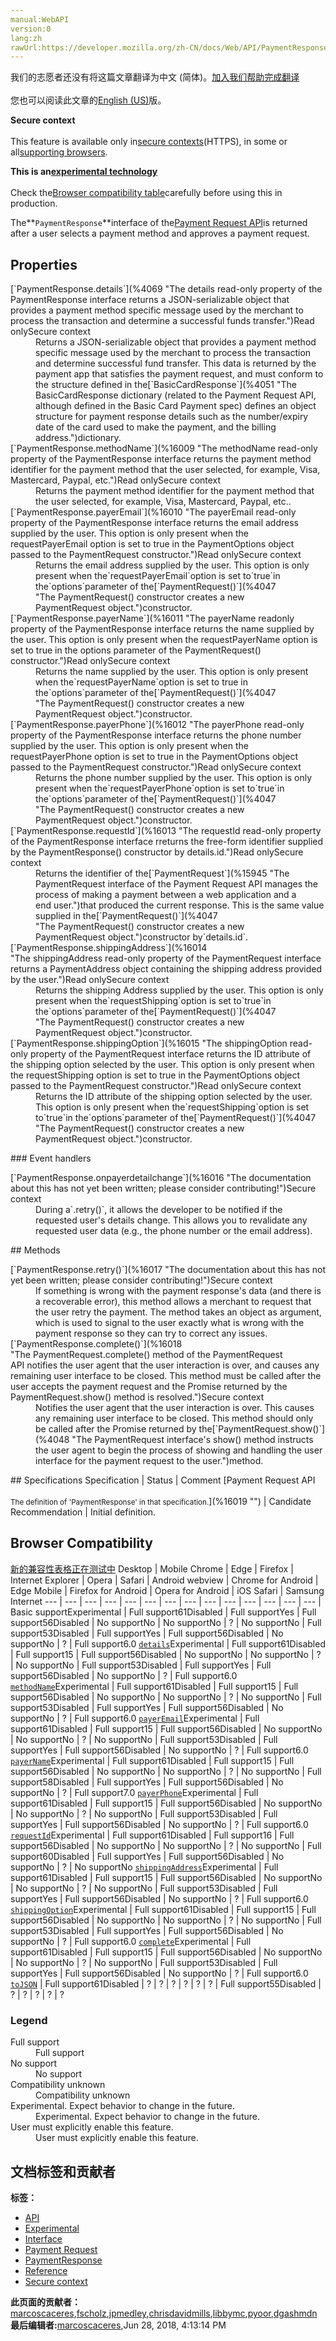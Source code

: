 ```yaml
---
manual:WebAPI
version:0
lang:zh
rawUrl:https://developer.mozilla.org/zh-CN/docs/Web/API/PaymentResponse
---
```




<bdi>我们的志愿者还没有将这篇文章翻译为<bdi>中文 (简体)</bdi>。[加入我们帮助完成翻译](%16007 "")<br></br>您也可以阅读此文章的[English (US)](%4049 "")版。</bdi>






**Secure context**<br></br>This feature is available only in[secure contexts](%4041 "")(HTTPS), in some or all[supporting browsers](%16008 "").




**This is an[experimental technology](%3404 "")**<br></br>Check the[Browser compatibility table](%16008 "")carefully before using this in production.




The**`PaymentResponse`**interface of the[Payment Request API](%4043 "")is returned after a user selects a payment method and approves a payment request.


## Properties<a name="Properties"></a>
<dl><dt>[`PaymentResponse.details`](%4069 "The details read-only property of the PaymentResponse interface returns a JSON-serializable object that provides a payment method specific message used by the merchant to process the transaction and determine a successful funds transfer.")Read onlySecure context</dt><dd>Returns a JSON-serializable object that provides a payment method specific message used by the merchant to process the transaction and determine successful fund transfer. This data is returned by the payment app that satisfies the payment request, and must conform to the structure defined in the[`BasicCardResponse`](%4051 "The BasicCardResponse dictionary (related to the Payment Request API, although defined in the Basic Card Payment spec) defines an object structure for payment response details such as the number/expiry date of the card used to make the payment, and the billing address.")dictionary.</dd><dt>[`PaymentResponse.methodName`](%16009 "The methodName read-only property of the PaymentResponse interface returns the payment method identifier for the payment method that the user selected, for example, Visa, Mastercard, Paypal, etc.")Read onlySecure context</dt><dd>Returns the payment method identifier for the payment method that the user selected, for example, Visa, Mastercard, Paypal, etc..</dd><dt>[`PaymentResponse.payerEmail`](%16010 "The payerEmail read-only property of the PaymentResponse interface returns the email address supplied by the user. This option is only present when the requestPayerEmail option is set to true in the PaymentOptions object passed to the PaymentRequest constructor.")Read onlySecure context</dt><dd>Returns the email address supplied by the user. This option is only present when the`requestPayerEmail`option is set to`true`in the`options`parameter of the[`PaymentRequest()`](%4047 "The PaymentRequest() constructor creates a new PaymentRequest object.")constructor.</dd><dt>[`PaymentResponse.payerName`](%16011 "The payerName readonly property of the PaymentResponse interface returns the name supplied by the user. This option is only present when the requestPayerName option is set to true in the options parameter of the PaymentRequest() constructor.")Read onlySecure context</dt><dd>Returns the name supplied by the user. This option is only present when the`requestPayerName`option is set to true in the`options`parameter of the[`PaymentRequest()`](%4047 "The PaymentRequest() constructor creates a new PaymentRequest object.")constructor.</dd><dt>[`PaymentResponse.payerPhone`](%16012 "The payerPhone read-only property of the PaymentResponse interface returns the phone number supplied by the user. This option is only present when the requestPayerPhone option is set to true in the PaymentOptions object passed to the PaymentRequest constructor.")Read onlySecure context</dt><dd>Returns the phone number supplied by the user. This option is only present when the`requestPayerPhone`option is set to`true`in the`options`parameter of the[`PaymentRequest()`](%4047 "The PaymentRequest() constructor creates a new PaymentRequest object.")constructor.</dd><dt>[`PaymentResponse.requestId`](%16013 "The requestId read-only property of the PaymentResponse interface rreturns the free-form identifier supplied by the PaymentResponse() constructor by details.id.")Read onlySecure context</dt><dd>Returns the identifier of the[`PaymentRequest`](%15945 "The PaymentRequest interface of the Payment Request API manages the process of making a payment between a web application and a end user.")that produced the current response. This is the same value supplied in the[`PaymentRequest()`](%4047 "The PaymentRequest() constructor creates a new PaymentRequest object.")constructor by`details.id`.</dd><dt>[`PaymentResponse.shippingAddress`](%16014 "The shippingAddress read-only property of the PaymentRequest interface returns a PaymentAddress object containing the shipping address provided by the user.")Read onlySecure context</dt><dd>Returns the shipping Address supplied by the user. This option is only present when the`requestShipping`option is set to`true`in the`options`parameter of the[`PaymentRequest()`](%4047 "The PaymentRequest() constructor creates a new PaymentRequest object.")constructor.</dd><dt>[`PaymentResponse.shippingOption`](%16015 "The shippingOption read-only property of the PaymentRequest interface returns the ID attribute of the shipping option selected by the user. This option is only present when the requestShipping option is set to true in the PaymentOptions object passed to the PaymentRequest constructor.")Read onlySecure context</dt><dd>Returns the ID attribute of the shipping option selected by the user. This option is only present when the`requestShipping`option is set to`true`in the`options`parameter of the[`PaymentRequest()`](%4047 "The PaymentRequest() constructor creates a new PaymentRequest object.")constructor.</dd></dl>
### Event handlers<a name="Event_handlers"></a>
<dl><dt>[`PaymentResponse.onpayerdetailchange`](%16016 "The documentation about this has not yet been written; please consider contributing!")Secure context</dt><dd>During a`.retry()`, it allows the developer to be notified if the requested user&#39;s details change. This allows you to revalidate any requested user data (e.g., the phone number or the email address).</dd></dl>
## Methods<a name="Methods"></a>
<dl><dt>[`PaymentResponse.retry()`](%16017 "The documentation about this has not yet been written; please consider contributing!")Secure context</dt><dd>If something is wrong with the payment response&#39;s data (and there is a recoverable error), this method allows a merchant to request that the user retry the payment. The method takes an object as argument, which is used to signal to the user exactly what is wrong with the payment response so they can try to correct any issues.</dd><dt>[`PaymentResponse.complete()`](%16018 "The PaymentRequest.complete() method of the PaymentRequest API notifies the user agent that the user interaction is over, and causes any remaining user interface to be closed. This method must be called after the user accepts the payment request and the Promise returned by the PaymentRequest.show() method is resolved.")Secure context</dt><dd>Notifies the user agent that the user interaction is over. This causes any remaining user interface to be closed. This method should only be called after the Promise returned by the[`PaymentRequest.show()`](%4048 "The PaymentRequest interface's show() method instructs the user agent to begin the process of showing and handling the user interface for the payment request to the user.")method.</dd></dl>
## Specifications<a name="Specifications"></a>
Specification | Status | Comment 
[Payment Request API<br></br><small>The definition of &#39;PaymentResponse&#39; in that specification.</small>](%16019 "") | Candidate Recommendation | Initial definition. 


## Browser Compatibility<a name="Browser_Compatibility"></a>
[新的兼容性表格正在测试中<i></i>](%3360 "")
<abbr>Desktop<i></i></abbr> | <abbr>Mobile<i></i></abbr> 
<abbr>Chrome<i></i></abbr> | <abbr>Edge<i></i></abbr> | <abbr>Firefox<i></i></abbr> | <abbr>Internet Explorer<i></i></abbr> | <abbr>Opera<i></i></abbr> | <abbr>Safari<i></i></abbr> | <abbr>Android webview<i></i></abbr> | <abbr>Chrome for Android<i></i></abbr> | <abbr>Edge Mobile<i></i></abbr> | <abbr>Firefox for Android<i></i></abbr> | <abbr>Opera for Android<i></i></abbr> | <abbr>iOS Safari<i></i></abbr> | <abbr>Samsung Internet<i></i></abbr> 
 ---  |  ---  |  ---  |  ---  |  ---  |  ---  |  ---  |  ---  |  ---  |  ---  |  ---  |  ---  |  ---  |  ---  | 
Basic support<abbr>Experimental<i></i></abbr> | <abbr>Full support</abbr>61<abbr>Disabled<i></i></abbr> | <abbr>Full support</abbr>Yes | <abbr>Full support</abbr>56<abbr>Disabled<i></i></abbr> | <abbr>No support</abbr>No | <abbr>No support</abbr>No | <abbr>?</abbr> | <abbr>No support</abbr>No | <abbr>Full support</abbr>53<abbr>Disabled<i></i></abbr> | <abbr>Full support</abbr>Yes | <abbr>Full support</abbr>56<abbr>Disabled<i></i></abbr> | <abbr>No support</abbr>No | <abbr>?</abbr> | <abbr>Full support</abbr>6.0 
[`details`](%16020 "")<abbr>Experimental<i></i></abbr> | <abbr>Full support</abbr>61<abbr>Disabled<i></i></abbr> | <abbr>Full support</abbr>15 | <abbr>Full support</abbr>56<abbr>Disabled<i></i></abbr> | <abbr>No support</abbr>No | <abbr>No support</abbr>No | <abbr>?</abbr> | <abbr>No support</abbr>No | <abbr>Full support</abbr>53<abbr>Disabled<i></i></abbr> | <abbr>Full support</abbr>Yes | <abbr>Full support</abbr>56<abbr>Disabled<i></i></abbr> | <abbr>No support</abbr>No | <abbr>?</abbr> | <abbr>Full support</abbr>6.0 
[`methodName`](%16021 "")<abbr>Experimental<i></i></abbr> | <abbr>Full support</abbr>61<abbr>Disabled<i></i></abbr> | <abbr>Full support</abbr>15 | <abbr>Full support</abbr>56<abbr>Disabled<i></i></abbr> | <abbr>No support</abbr>No | <abbr>No support</abbr>No | <abbr>?</abbr> | <abbr>No support</abbr>No | <abbr>Full support</abbr>53<abbr>Disabled<i></i></abbr> | <abbr>Full support</abbr>Yes | <abbr>Full support</abbr>56<abbr>Disabled<i></i></abbr> | <abbr>No support</abbr>No | <abbr>?</abbr> | <abbr>Full support</abbr>6.0 
[`payerEmail`](%16022 "")<abbr>Experimental<i></i></abbr> | <abbr>Full support</abbr>61<abbr>Disabled<i></i></abbr> | <abbr>Full support</abbr>15 | <abbr>Full support</abbr>56<abbr>Disabled<i></i></abbr> | <abbr>No support</abbr>No | <abbr>No support</abbr>No | <abbr>?</abbr> | <abbr>No support</abbr>No | <abbr>Full support</abbr>53<abbr>Disabled<i></i></abbr> | <abbr>Full support</abbr>Yes | <abbr>Full support</abbr>56<abbr>Disabled<i></i></abbr> | <abbr>No support</abbr>No | <abbr>?</abbr> | <abbr>Full support</abbr>6.0 
[`payerName`](%16023 "")<abbr>Experimental<i></i></abbr> | <abbr>Full support</abbr>61<abbr>Disabled<i></i></abbr> | <abbr>Full support</abbr>15 | <abbr>Full support</abbr>56<abbr>Disabled<i></i></abbr> | <abbr>No support</abbr>No | <abbr>No support</abbr>No | <abbr>?</abbr> | <abbr>No support</abbr>No | <abbr>Full support</abbr>58<abbr>Disabled<i></i></abbr> | <abbr>Full support</abbr>Yes | <abbr>Full support</abbr>56<abbr>Disabled<i></i></abbr> | <abbr>No support</abbr>No | <abbr>?</abbr> | <abbr>Full support</abbr>7.0 
[`payerPhone`](%16024 "")<abbr>Experimental<i></i></abbr> | <abbr>Full support</abbr>61<abbr>Disabled<i></i></abbr> | <abbr>Full support</abbr>15 | <abbr>Full support</abbr>56<abbr>Disabled<i></i></abbr> | <abbr>No support</abbr>No | <abbr>No support</abbr>No | <abbr>?</abbr> | <abbr>No support</abbr>No | <abbr>Full support</abbr>53<abbr>Disabled<i></i></abbr> | <abbr>Full support</abbr>Yes | <abbr>Full support</abbr>56<abbr>Disabled<i></i></abbr> | <abbr>No support</abbr>No | <abbr>?</abbr> | <abbr>Full support</abbr>6.0 
[`requestId`](%16025 "")<abbr>Experimental<i></i></abbr> | <abbr>Full support</abbr>61<abbr>Disabled<i></i></abbr> | <abbr>Full support</abbr>16 | <abbr>Full support</abbr>56<abbr>Disabled<i></i></abbr> | <abbr>No support</abbr>No | <abbr>No support</abbr>No | <abbr>?</abbr> | <abbr>No support</abbr>No | <abbr>Full support</abbr>60<abbr>Disabled<i></i></abbr> | <abbr>Full support</abbr>Yes | <abbr>Full support</abbr>56<abbr>Disabled<i></i></abbr> | <abbr>No support</abbr>No | <abbr>?</abbr> | <abbr>No support</abbr>No 
[`shippingAddress`](%16026 "")<abbr>Experimental<i></i></abbr> | <abbr>Full support</abbr>61<abbr>Disabled<i></i></abbr> | <abbr>Full support</abbr>15 | <abbr>Full support</abbr>56<abbr>Disabled<i></i></abbr> | <abbr>No support</abbr>No | <abbr>No support</abbr>No | <abbr>?</abbr> | <abbr>No support</abbr>No | <abbr>Full support</abbr>53<abbr>Disabled<i></i></abbr> | <abbr>Full support</abbr>Yes | <abbr>Full support</abbr>56<abbr>Disabled<i></i></abbr> | <abbr>No support</abbr>No | <abbr>?</abbr> | <abbr>Full support</abbr>6.0 
[`shippingOption`](%16027 "")<abbr>Experimental<i></i></abbr> | <abbr>Full support</abbr>61<abbr>Disabled<i></i></abbr> | <abbr>Full support</abbr>15 | <abbr>Full support</abbr>56<abbr>Disabled<i></i></abbr> | <abbr>No support</abbr>No | <abbr>No support</abbr>No | <abbr>?</abbr> | <abbr>No support</abbr>No | <abbr>Full support</abbr>53<abbr>Disabled<i></i></abbr> | <abbr>Full support</abbr>Yes | <abbr>Full support</abbr>56<abbr>Disabled<i></i></abbr> | <abbr>No support</abbr>No | <abbr>?</abbr> | <abbr>Full support</abbr>6.0 
[`complete`](%16028 "")<abbr>Experimental<i></i></abbr> | <abbr>Full support</abbr>61<abbr>Disabled<i></i></abbr> | <abbr>Full support</abbr>15 | <abbr>Full support</abbr>56<abbr>Disabled<i></i></abbr> | <abbr>No support</abbr>No | <abbr>No support</abbr>No | <abbr>?</abbr> | <abbr>No support</abbr>No | <abbr>Full support</abbr>53<abbr>Disabled<i></i></abbr> | <abbr>Full support</abbr>Yes | <abbr>Full support</abbr>56<abbr>Disabled<i></i></abbr> | <abbr>No support</abbr>No | <abbr>?</abbr> | <abbr>Full support</abbr>6.0 
[`toJSON`](%16029 "") | <abbr>Full support</abbr>61<abbr>Disabled<i></i></abbr> | <abbr>?</abbr> | <abbr>?</abbr> | <abbr>?</abbr> | <abbr>?</abbr> | <abbr>?</abbr> | <abbr>?</abbr> | <abbr>Full support</abbr>55<abbr>Disabled<i></i></abbr> | <abbr>?</abbr> | <abbr>?</abbr> | <abbr>?</abbr> | <abbr>?</abbr> | <abbr>?</abbr> 


### Legend<a name="Legend"></a>
<dl><dt><abbr>Full support</abbr></dt><dd>Full support</dd><dt><abbr>No support</abbr></dt><dd>No support</dd><dt><abbr>Compatibility unknown</abbr></dt><dd>Compatibility unknown</dd><dt><abbr>Experimental. Expect behavior to change in the future.<i></i></abbr></dt><dd>Experimental. Expect behavior to change in the future.</dd><dt><abbr>User must explicitly enable this feature.<i></i></abbr></dt><dd>User must explicitly enable this feature.</dd></dl>




## 文档标签和贡献者
**标签：**
* [API](%50 "")
* [Experimental](%3379 "")
* [Interface](%3380 "")
* [Payment Request](%4057 "")
* [PaymentResponse](%16030 "")
* [Reference](%3381 "")
* [Secure context](%15577 "")

**此页面的贡献者：**[marcoscaceres](%4059 ""),[fscholz](%60 ""),[jpmedley](%3413 ""),[chrisdavidmills](%3495 ""),[libbymc](%5110 ""),[pyoor](%15909 ""),[dgashmdn](%15970 "")
**最后编辑者:**[marcoscaceres](%4059 ""),<time>Jun 28, 2018, 4:13:14 PM</time>


